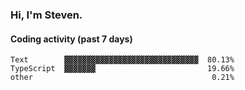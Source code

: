 ### Hi, I'm Steven.

#### Coding activity (past 7 days)
```
Text        ▓▓▓▓▓▓▓▓▓▓▓▓▓▓▓▓▓▓▓▓▓▓▓▓▓▓▓▓▓▓  80.13%
TypeScript  ▓▓▓▓▓▓▓                         19.66%
other                                        0.21%
```
